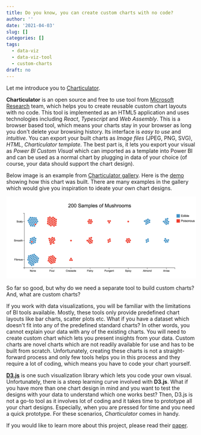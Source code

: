 ```yaml
---
title: Do you know, you can create custom charts with no code?
author: ''
date: '2021-04-03'
slug: []
categories: []
tags:
  - data-viz
  - data-viz-tool
  - custom-charts
draft: no
---
```


Let me introduce you to [Charticulator](https://charticulator.com/).

**Charticulator** is an open source and free to use tool from [Microsoft Research](https://www.microsoft.com/en-us/research/) team, which helps you to create reusable custom chart layouts with no code. This tool is implemented as an HTML5 application and uses technologies including *React*, *Typescript* and *Web Assembly*. This is a browser based tool, which means your charts stay in your browser as long you don't delete your browsing history. Its interface is *easy to use* and *intuitive*. You can export your built charts as *Image files* (JPEG, PNG, SVG), *HTML*, *Charticulator template*. The best part is, it lets you export your visual as *Power BI Custom Visual* which can imported as a template into Power BI and can be used as a normal chart by plugging in data of your choice (of course, your data should support the chart design).

Below image is an example from [Charticulator gallery](https://charticulator.com/gallery/index.html). Here is the [demo](https://charticulator.com/gallery/mushrooms.html) showing how this chart was built. There are many examples in the gallery which would give you inspiration to ideate your own chart designs.

![Image from Charticulator gallery](images/mushrooms.png)

So far so good, but why do we need a separate tool to build custom charts? And, what are custom charts?

If you work with data visualizations, you will be familiar with the limitations of BI tools available. Mostly, these tools only provide predefined chart layouts like bar charts, scatter plots etc. What if you have a dataset which doesn't fit into any of the predefined standard charts? In other words, you cannot explain your data with any of the existing charts. You will need to create custom chart which lets you present insights from your data. Custom charts are novel charts which are not readily available for use and has to be built from scratch. Unfortunately, creating these charts is not a straight-forward process and only few tools helps you in this process and they require a lot of coding, which means you have to code your chart yourself.

[**D3.js**](https://d3js.org/)  is one such visualization library which lets you code your own visual. Unfortunately, there is a steep learning curve involved with **D3.js**. What if you have more than one chart design in mind and you want to test the designs with your data to understand which one works best? Then, D3.js is not a go-to tool as it involves lot of coding and it takes time to prototype all your chart designs. Especially, when you are pressed for time and you need a quick prototype. For these scenarios, *Charticulator* comes in handy.

If you would like to learn more about this project, please read their [paper](https://www.microsoft.com/en-us/research/uploads/prod/2018/08/Charticulator-InfoVis2018.pdf).